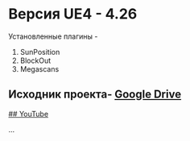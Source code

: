 # Версия UE4 - 4.26
Установленные плагины - 
1. SunPosition
2. BlockOut
3. Megascans
## Исходник проекта- <a href="https://drive.google.com/drive/folders/1m08oKa3OMjZFlc3dObCYuAsiGMfouAVM?usp=sharingL">Google Drive</a>
  <a href="https://youtu.be/tCemQiHH-5k">## YouTube</a>


<a name="идентификатор">...</a>
